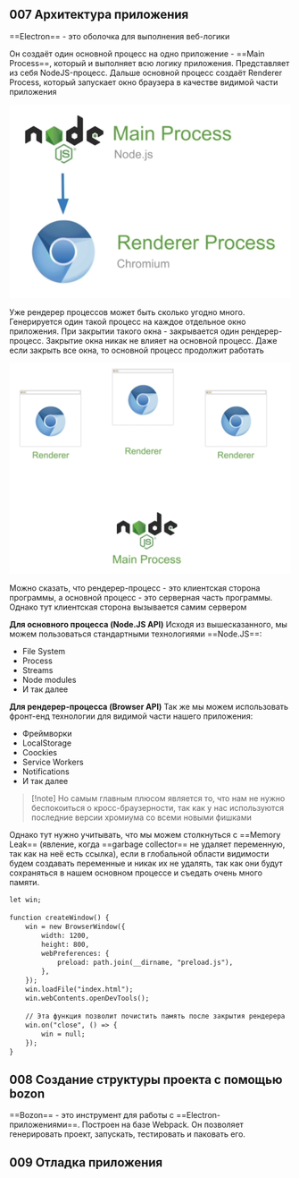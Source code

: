 ## 007 Архитектура приложения

==Electron== - это оболочка для выполнения веб-логики

Он создаёт один основной процесс на одно приложение - ==Main Process==, который и выполняет всю логику приложения. Представляет из себя NodeJS-процесс.
Дальше основной процесс создаёт Renderer Process, который запускает окно браузера в качестве видимой части приложения

![](_png/Pasted%20image%2020221112134957.png)

Уже рендерер процессов может быть сколько угодно много. Генерируется один такой процесс на каждое отдельное окно приложения.
При закрытии такого окна - закрывается один рендерер-процесс. Закрытие окна никак не влияет на основной процесс. Даже если закрыть все окна, то основной процесс продолжит работать

![](_png/Pasted%20image%2020221112135012.png)

Можно сказать, что рендерер-процесс - это клиентская сторона программы, а основной процесс - это серверная часть программы. Однако тут клиентская сторона вызывается самим сервером 

**Для основного процесса (Node.JS API)**
Исходя из вышесказанного, мы можем пользоваться стандартными технологиями ==Node.JS==:
- File System
- Process
- Streams
- Node modules
- И так далее

**Для рендерер-процесса (Browser API)**
Так же мы можем использовать фронт-енд технологии для видимой части нашего приложения:
- Фреймворки
- LocalStorage
- Coockies
- Service Workers
- Notifications
- И так далее

> [!note] Но самым главным плюсом является то, что нам не нужно беспокоиться о кросс-браузерности, так как у нас используются последние версии хромиума со всеми новыми фишками  

Однако тут нужно учитывать, что мы можем столкнуться с ==Memory Leak== (явление, когда ==garbage collector== не удаляет переменную, так как на неё есть ссылка), если в глобальной области видимости будем создавать переменные и никак их не удалять, так как они будут сохраняться в нашем основном процессе и съедать очень много памяти.

```JS
let win;

function createWindow() {
	win = new BrowserWindow({
		width: 1200,
		height: 800,
		webPreferences: {
			preload: path.join(__dirname, "preload.js"),
		},
	});
	win.loadFile("index.html");
	win.webContents.openDevTools();

	// Эта функция позволит почистить память после закрытия рендерера
	win.on("close", () => {
		win = null;
	});
}
```

## 008 Создание структуры проекта с помощью bozon

==Bozon== - это инструмент для работы с ==Electron-приложениями==. Построен на базе Webpack. Он позволяет генерировать проект, запускать, тестировать и паковать его.








## 009 Отладка приложения










